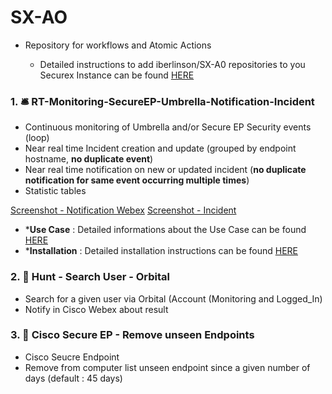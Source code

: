 # SX-AO

* Repository for workflows and Atomic Actions

  * Detailed instructions to add iberlinson/SX-A0 repositories to you Securex Instance can be found [HERE](https://github.com/iberlinson/SX-AO/blob/main/repositories.md)

### 1. 🛎 RT-Monitoring-SecureEP-Umbrella-Notification-Incident

* Continuous monitoring of Umbrella and/or Secure EP Security events (loop)
* Near real time Incident creation and update (grouped by endpoint hostname, **no duplicate event**)
* Near real time notification on new or updated incident (**no duplicate notification for same event occurring multiple times**)
* Statistic tables

[Screenshot - Notification Webex](https://github.com/iberlinson/SX-AO/blob/main/Images/readme___RT_Webex.png)
[Screenshot - Incident](https://github.com/iberlinson/SX-AO/blob/main/Images/readme___RT_Incident.png)

* ***Use Case** : Detailed informations about the Use Case can be found [HERE](https://github.com/iberlinson/SX-AO/blob/main/RT_Monitoring_USECASE.md)
* ***Installation** : Detailed installation instructions can be found [HERE](https://github.com/iberlinson/SX-AO/blob/main/RT_Monitoring_INSTALL.md)

### 2. 🔦 Hunt - Search User - Orbital
 * Search for a given user via Orbital (Account (Monitoring and Logged_In)
 * Notify in Cisco Webex about result
 
### 3. 🧽 Cisco Secure EP - Remove unseen Endpoints
 * Cisco Seucre Endpoint
 * Remove from computer list unseen endpoint since a given number of days (default : 45 days)